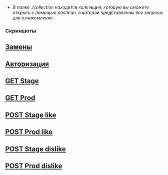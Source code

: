 - _В папке ./collection находится коллекция, которую вы сможете открыть с помощью postman, в которой представленны все запросы для ознакомления_


### Скриншоты

[Замены](./Screenshots/Замены.jpg)
-
[Авторизация](/Screenshots/Авторизация.jpg)
-
[GET Stage](/Screenshots/get_stage.jpg)
-
[GET Prod](/Screenshots/get_prod.jpg)
-
[POST Stage like](/Screenshots/post_like_stage.jpg)
-
[POST Prod like](/Screenshots/post_like_prod.jpg)
-
[POST Stage dislike](/Screenshots/post_dislike_stage.jpg)
-
[POST Prod dislike](/Screenshots/post_dislike_prod.jpg)
-





